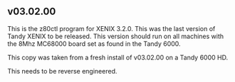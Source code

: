 ## v03.02.00

This is the z80ctl program for XENIX 3.2.0.  This was the last version of Tandy XENIX to be released.
This version should run on all machines with the 8Mhz MC68000 board set as found in the Tandy 6000.

This copy was taken from a fresh install of v03.02.00 on a Tandy 6000 HD.

This needs to be reverse engineered.
